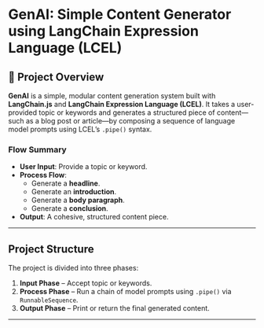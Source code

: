 # GenAI: Simple Content Generator using LangChain Expression Language (LCEL)

## 📌 Project Overview

**GenAI** is a simple, modular content generation system built with **LangChain.js** and **LangChain Expression Language (LCEL)**. It takes a user-provided topic or keywords and generates a structured piece of content—such as a blog post or article—by composing a sequence of language model prompts using LCEL’s `.pipe()` syntax.

### Flow Summary

- **User Input**: Provide a topic or keyword.
- **Process Flow**:
  - Generate a **headline**.
  - Generate an **introduction**.
  - Generate a **body paragraph**.
  - Generate a **conclusion**.
- **Output**: A cohesive, structured content piece.

---

## Project Structure

The project is divided into three phases:

1. **Input Phase** – Accept topic or keywords.
2. **Process Phase** – Run a chain of model prompts using `.pipe()` via `RunnableSequence`.
3. **Output Phase** – Print or return the final generated content.

---
